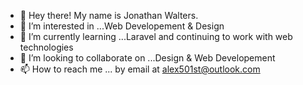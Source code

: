 - 👋 Hey there! My name is Jonathan Walters.
- 👀 I’m interested in ...Web Developement & Design
- 🌱 I’m currently learning ...Laravel and continuing to work with web technologies
- 💞️ I’m looking to collaborate on ...Design & Web Developement
- 📫 How to reach me ... by email at alex501st@outlook.com

<!---
jonathanwalters742/jonathanwalters742 is a ✨ special ✨ repository because its `README.md` (this file) appears on your GitHub profile.
You can click the Preview link to take a look at your changes.
--->
